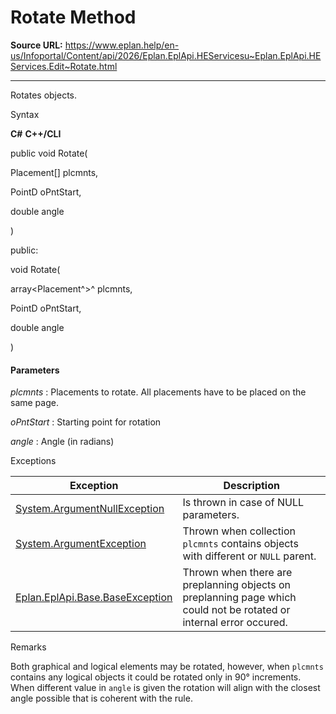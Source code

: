 # Rotate Method

**Source URL:** https://www.eplan.help/en-us/Infoportal/Content/api/2026/Eplan.EplApi.HEServicesu~Eplan.EplApi.HEServices.Edit~Rotate.html

---

Rotates objects.

Syntax

**C#**
**C++/CLI**


public void Rotate( 

   Placement[] plcmnts,

   PointD oPntStart,

   double angle

)

public:

void Rotate( 

   array<Placement^>^ plcmnts,

   PointD oPntStart,

   double angle

)


#### Parameters

*plcmnts*
:   Placements to rotate. All placements have to be placed on the same page.

*oPntStart*
:   Starting point for rotation

*angle*
:   Angle (in radians)

Exceptions

| Exception | Description |
| --- | --- |
| [System.ArgumentNullException](#) | Is thrown in case of NULL parameters. |
| [System.ArgumentException](#) | Thrown when collection `plcmnts` contains objects with different or `NULL` parent. |
| [Eplan.EplApi.Base.BaseException](Eplan.EplApi.Baseu~Eplan.EplApi.Base.BaseException.html) | Thrown when there are preplanning objects on preplanning page which could not be rotated or internal error occured. |

Remarks

Both graphical and logical elements may be rotated, however, when `plcmnts` contains any logical objects it could be rotated only in 90° increments. When different value in `angle` is given the rotation will align with the closest angle possible that is coherent with the rule.
